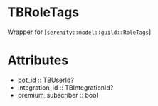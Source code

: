# TBRoleTags

 Wrapper for [`serenity::model::guild::RoleTags`]
# Attributes
- bot_id :: TBUserId?
- integration_id :: TBIntegrationId?
- premium_subscriber :: bool
